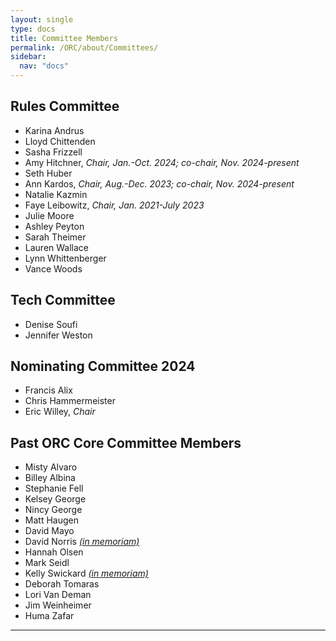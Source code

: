 ```yaml
---
layout: single
type: docs
title: Committee Members
permalink: /ORC/about/Committees/
sidebar:
  nav: "docs"
---
```


## Rules Committee

* Karina Andrus
* Lloyd Chittenden
* Sasha Frizzell
* Amy Hitchner, _Chair, Jan.-Oct. 2024; co-chair, Nov. 2024-present_
* Seth Huber
* Ann Kardos, _Chair, Aug.-Dec. 2023; co-chair, Nov. 2024-present_
* Natalie Kazmin
* Faye Leibowitz, _Chair, Jan. 2021-July 2023_
* Julie Moore
* Ashley Peyton
* Sarah Theimer
* Lauren Wallace
* Lynn Whittenberger
* Vance Woods

## Tech Committee

* Denise Soufi
* Jennifer Weston

## Nominating Committee 2024

* Francis Alix
* Chris Hammermeister
* Eric Willey, _Chair_

## Past ORC Core Committee Members

* Misty Alvaro
* Billey Albina
* Stephanie Fell
* Kelsey George
* Nincy George
* Matt Haugen
* David Mayo
* David Norris _[(in memoriam)](https://library.stkate.edu/news/remembering-david-norris?fbclid=IwAR0l3huAyb8CLnKW8HrKlyb2VGPaotuaJL46CqSKvrijsExbekpw3GgUj6Q)_
* Hannah Olsen
* Mark Seidl
* Kelly Swickard _[(in memoriam)](https://www.randledablefuneralhome.com/obituaries/Kelly-Swickard-2/#!/Obituary)_
* Deborah Tomaras
* Lori Van Deman
* Jim Weinheimer
* Huma Zafar

---
